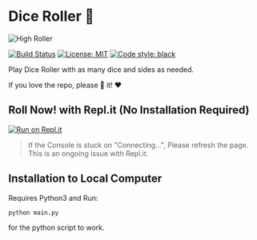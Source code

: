 # Dice Roller 🎲

![High Roller](https://i.makeagif.com/media/11-30-2014/N1pTto.gif)

[![Build Status](https://travis-ci.com/KFChinese/Dice-Roll.svg?branch=master)](https://travis-ci.com/KFChinese/Dice-Roll)
[![License: MIT](https://img.shields.io/badge/License-MIT-blue.svg)](https://kfchinese.mit-license.org/)
<a href="https://github.com/psf/black"><img alt="Code style: black" src="https://img.shields.io/badge/code%20style-black-000000.svg"></a>

Play Dice Roller with as many dice and sides as needed.


If you love the repo, please :star2: it!  :heart:

## Roll Now! with Repl.it (No Installation Required)

[![Run on Repl.it](https://repl.it/badge/github/KFChinese/Hang-Emoji-with-Python)](https://Dice-Roll.kfchinese.repl.run)
> If the Console is stuck on "Connecting...", Please refresh the page. This is an ongoing issue with Repl.it.


## Installation to Local Computer
Requires Python3 
and 
Run:

    python main.py
    
 for the python script to work.
